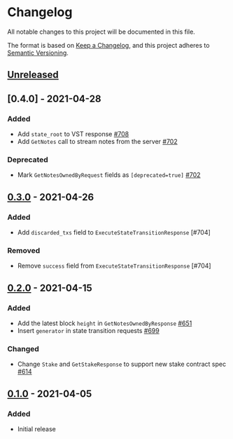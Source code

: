 # Changelog

All notable changes to this project will be documented in this file.

The format is based on [Keep a Changelog](https://keepachangelog.com/en/1.0.0/),
and this project adheres to [Semantic Versioning](https://semver.org/spec/v2.0.0.html).

## [Unreleased]

## [0.4.0] - 2021-04-28

### Added

- Add `state_root` to VST response [#708]
- Add `GetNotes` call to stream notes from the server [#702]

### Deprecated

- Mark `GetNotesOwnedByRequest` fields as `[deprecated=true]` [#702]

## [0.3.0] - 2021-04-26

### Added

- Add `discarded_txs` field to `ExecuteStateTransitionResponse` [#704]

### Removed

- Remove `success` field from `ExecuteStateTransitionResponse` [#704]

## [0.2.0] - 2021-04-15

### Added

- Add the latest block `height` in `GetNotesOwnedByResponse` [#651]
- Insert `generator` in state transition requests [#699]

### Changed

- Change `Stake` and `GetStakeResponse` to support new stake contract spec [#614]

## [0.1.0] - 2021-04-05

### Added

- Initial release

[#708]: https://github.com/dusk-network/rusk/issues/708
[#702]: https://github.com/dusk-network/rusk/issues/702
[#699]: https://github.com/dusk-network/rusk/issues/699
[#651]: https://github.com/dusk-network/rusk/issues/651
[#614]: https://github.com/dusk-network/rusk/issues/614

<!-- Releases -->

[Unreleased]: https://github.com/dusk-network/rusk/compare/rusk-schema-v0.3.1...HEAD
[0.3.1]: https://github.com/dusk-network/rusk/releases/tag/rusk-schema-v0.3.0...rusk-schema-v0.3.1
[0.3.0]: https://github.com/dusk-network/rusk/releases/tag/rusk-schema-v0.2.0...rusk-schema-v0.3.0
[0.2.0]: https://github.com/dusk-network/rusk/releases/tag/rusk-schema-v0.1.0...rusk-schema-v0.2.0
[0.1.0]: https://github.com/dusk-network/rusk/releases/tag/rusk-schema-v0.1.0
